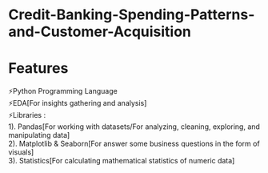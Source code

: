 # Credit-Banking-Spending-Patterns-and-Customer-Acquisition

# Features
⚡Python Programming Language<br>
⚡EDA[For insights gathering and analysis]<br>
⚡Libraries : <br>
              1). Pandas[For working with datasets/For analyzing, cleaning, exploring, and manipulating data]<br>
              2). Matplotlib & Seaborn[For answer some business questions in the form of visuals]<br>
              3). Statistics[For calculating  mathematical statistics of numeric data]<br>


